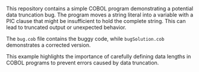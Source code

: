 This repository contains a simple COBOL program demonstrating a potential data truncation bug.  The program moves a string literal into a variable with a PIC clause that might be insufficient to hold the complete string. This can lead to truncated output or unexpected behavior.

The `bug.cob` file contains the buggy code, while `bugSolution.cob` demonstrates a corrected version.

This example highlights the importance of carefully defining data lengths in COBOL programs to prevent errors caused by data truncation.